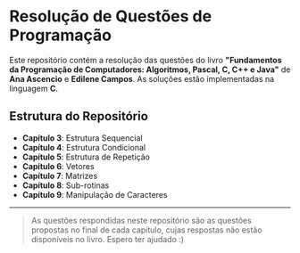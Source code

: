 # Resolução de Questões de Programação

Este repositório contém a resolução das questões do livro **"Fundamentos da Programação de Computadores: Algoritmos, Pascal, C, C++ e Java"** de **Ana Ascencio** e **Edilene Campos**. As soluções estão implementadas na linguagem **C**.

## Estrutura do Repositório

- **Capítulo 3**: Estrutura Sequencial
- **Capítulo 4**: Estrutura Condicional
- **Capítulo 5**: Estrutura de Repetição
- **Capítulo 6**: Vetores
- **Capítulo 7**: Matrizes
- **Capítulo 8**: Sub-rotinas
- **Capítulo 9**: Manipulação de Caracteres

--- 

> As questões respondidas neste repositório são as questões propostas no final de cada capítulo, cujas respostas não estão disponíveis no livro. Espero ter ajudado :)
